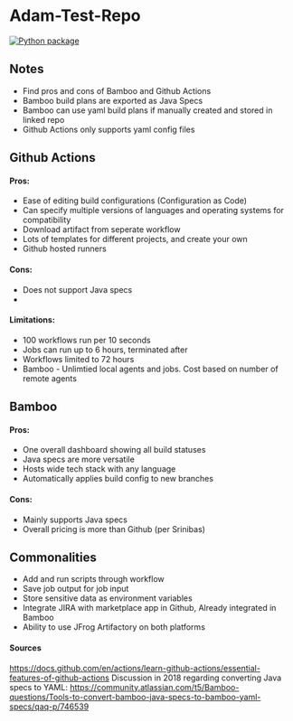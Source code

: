 # Adam-Test-Repo
[![Python package](https://github.com/cdk-global/Adam-Test-Repo/actions/workflows/pythonCICD.yml/badge.svg)](https://github.com/cdk-global/Adam-Test-Repo/actions/workflows/pythonCICD.yml)

## Notes
- Find pros and cons of Bamboo and Github Actions
- Bamboo build plans are exported as Java Specs
- Bamboo can use yaml build plans if manually created and stored in linked repo
- Github Actions only supports yaml config files 


## Github Actions
#### Pros: 
- Ease of editing build configurations (Configuration as Code)
- Can specify multiple versions of languages and operating systems for compatibility
- Download artifact from seperate workflow
- Lots of templates for different projects, and create your own
- Github hosted runners

#### Cons:
- Does not support Java specs
- 

#### Limitations:
- 100 workflows run per 10 seconds
- Jobs can run up to 6 hours, terminated after
- Workflows limited to 72 hours
- Bamboo - Unlimtied local agents and jobs. Cost based on number of remote agents

## Bamboo
#### Pros:
- One overall dashboard showing all build statuses
- Java specs are more versatile
- Hosts wide tech stack with any language
- Automatically applies build config to new branches

#### Cons:
- Mainly supports Java specs
- Overall pricing is more than Github (per Srinibas)


## Commonalities
- Add and run scripts through workflow
- Save job output for job input
- Store sensitive data as environment variables
- Integrate JIRA with marketplace app in Github, Already integrated in Bamboo
- Ability to use JFrog Artifactory on both platforms

#### Sources
https://docs.github.com/en/actions/learn-github-actions/essential-features-of-github-actions
Discussion in 2018 regarding converting Java specs to YAML: https://community.atlassian.com/t5/Bamboo-questions/Tools-to-convert-bamboo-java-specs-to-bamboo-yaml-specs/qaq-p/746539